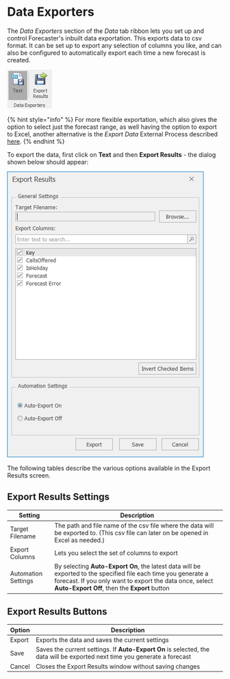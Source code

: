 # Data Exporters
The *Data Exporters* section of the *Data* tab ribbon lets you set up and control Forecaster's inbuilt data exportation. This exports data to csv format. It can be set up to export any selection of columns you like, and can also be configured to automatically export each time a new forecast is created. 

![Data Exporters Ribbon Section](imgs/DataExporters.png)

{% hint style="info" %}
For more flexible exportation, which also gives the option to select just the forecast range, as well having the option to export to Excel, another alternative is the *Export Data* External Process described [here]().
{% endhint %}


To export the data, first click on **Text** and then **Export Results** - the dialog shown below should appear:

![Export Results Sample](imgs/DataColumns_ExportResultsSample.png)

The following tables describe the various options available in the Export Results screen.

## Export Results Settings
| Setting             | Description                                                                                                                                                                                                      |
|---------------------|------------------------------------------------------------------------------------------------------------------------------------------------------------------------------------------------------------------|
| Target Filename     | The path and file name of the csv file where the data will be exported to.  (This csv file can later on be opened in Excel as needed.)                                                                            |
| Export Columns      | Lets you select the set of columns to export                                                                                                                                       |
| Automation Settings | By selecting **Auto-Export On**, the latest data will be exported to the specified file each time you generate a forecast.  If you only want to export the data once, select **Auto-Export Off**, then the **Export** button |



## Export Results Buttons

| Option | Description                                                                                                                           |
|--------|---------------------------------------------------------------------------------------------------------------------------------------|
| Export | Exports the data and saves the current settings                                                                         |
| Save   | Saves the current settings.  If **Auto-Export On** is selected, the data will be exported next time you generate a forecast |
| Cancel | Closes the Export Results window without saving changes                                                                               |
